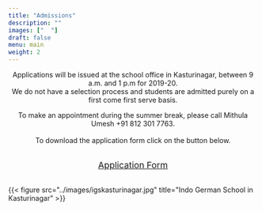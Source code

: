 ```yaml
---
title: "Admissions"
description: ""
images: ["  "]
draft: false
menu: main
weight: 2
---
```


 <body>

 <div style="text-align:center; overflow: hidden;">
Applications will be issued at the school office in Kasturinagar, between 9 a.m. and 1 p.m for 2019-20. 
<br>
We do not have a selection process and students are admitted purely on a first come first serve basis.

To make an appointment during the summer break, please call Mithula Umesh +91 812 301 7763.
<br>
<br>
To download the application form click on the button below.
<br>
<br>

<a href="/images/IGS Logo ideas.pdf" target="_blank" class="ripple-btn cta__btn" alt="sss" aria-label=" " style= "font-size: 1.1rem; overflow: hidden; "> Application Form </a> 
 
<br>

 </div>
{{< figure src="../images/igskasturinagar.jpg" title="Indo German School in Kasturinagar" >}}
    </body>
  
 